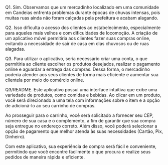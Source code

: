 Q1. Sim. Observamos que um mercadinho localizado em uma comunidade em Candeias enfrenta problemas durante épocas de chuvas intensas, pois muitas ruas ainda não foram calçadas pela prefeitura e acabam alagando.

Q2. Isso dificulta o acesso dos clientes ao estabelecimento, especialmente para aqueles mais velhos e com dificuldades de locomoção.
 A criação de um aplicativo móvel permitiria aos clientes fazer suas compras online, evitando a necessidade de sair de casa em dias chuvosos ou de ruas alagadas. 

Q3. Para utilizar o aplicativo, seria necessário criar uma conta, o que permitiria ao cliente escolher os produtos desejados, realizar o pagamento online e aguardar a entrega das compras. Dessa forma, o mercadinho poderia atender aos seus clientes de forma mais eficiente e aumentar sua clientela por meio do comércio online.

Q3/README. Este aplicativo possui uma interface intuitiva que exibe uma variedade de produtos, como comidas e bebidas. Ao clicar em um produto, você será direcionado a uma tela com informações sobre o item e a opção de adicioná-lo ao seu carrinho de compras.

Ao prosseguir para o carrinho, você será solicitado a fornecer seu CEP, número de sua casa e o complemento, a fim de garantir que sua compra seja entregue no endereço correto. Além disso, você poderá selecionar a opção de pagamento que melhor atenda às suas necessidades (Cartão, Pix, Dinheiro).

Com este aplicativo, sua experiência de compra será fácil e conveniente, permitindo que você encontre facilmente o que procura e realize seus pedidos de maneira rápida e eficiente.
